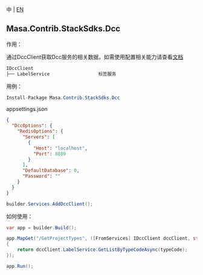 中 | [EN](README.md)

## Masa.Contrib.StackSdks.Dcc

作用：

通过DccClient获取Dcc服务的相关数据，如需使用配置相关能力请查看[文档](../../Configuration/Masa.Contrib.Configuration.ConfigurationApi.Dcc/README.zh-CN.md)

```c#
IDccClient
├── LabelService                  标签服务
```

用例：

```C#
Install-Package Masa.Contrib.StackSdks.Dcc
```

appsettings.json

```json
{
  "DccOptions": {
    "RedisOptions": {
      "Servers": [
        {
          "Host": "localhost",
          "Port": 8889
        }
      ],
      "DefaultDatabase": 0,
      "Password": ""
    }
  }
}
```

```C#
builder.Services.AddDccClient();
```

如何使用：

```c#
var app = builder.Build();

app.MapGet("/GetProjectTypes", ([FromServices] IDccClient dccClient, string typeCode) =>
{
    return dccClient.LabelService.GetListByTypeCodeAsync(typeCode);
});

app.Run();
```
